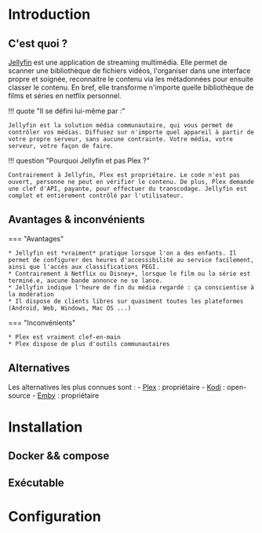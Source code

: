 # Introduction

## C'est quoi ?

[Jellyfin](https://jellyfin.org/) est une application de streaming multimédia. Elle permet de scanner une bibliothèque de fichiers vidéos, l'organiser dans une interface propre et soignée, reconnaitre le contenu via les métadonnées pour ensuite classer le contenu. En bref, elle transforme n'importe quelle bibliothèque de films et séries en netflix personnel.

!!! quote "Il se défini lui-même par :"

    Jellyfin est la solution média communautaire, qui vous permet de contrôler vos médias. Diffusez sur n'importe quel appareil à partir de votre propre serveur, sans aucune contrainte. Votre média, votre serveur, votre façon de faire.

!!! question "Pourquoi Jellyfin et pas Plex ?"

    Contrairement à Jellyfin, Plex est propriétaire. Le code n'est pas ouvert, personne ne peut en vérifier le contenu. De plus, Plex demande une clef d'API, payante, pour effectuer du transcodage. Jellyfin est complet et entièrement contrôlé par l'utilisateur.

## Avantages & inconvénients

=== "Avantages"

    * Jellyfin est *vraiment* pratique lorsque l'on a des enfants. Il permet de configurer des heures d'accessibilité au service facilement, ainsi que l'accès aux classifications PEGI.
    * Contrairement à Netflix ou Disney+, lorsque le film ou la série est terminé.e, aucune bande annonce ne se lance.
    * Jellyfin indique l'heure de fin du média regardé : ça conscientise à la modération
    * Il dispose de clients libres sur quasiment toutes les plateformes (Android, Web, Windows, Mac OS ...)

=== "Inconvénients"

    * Plex est vraiment clef-en-main
    * Plex dispose de plus d'outils communautaires

## Alternatives

Les alternatives les plus connues sont :
    - [Plex](https://plex.tv) : propriétaire
    - [Kodi](https://kodi.tv) : open-source
    - [Emby](https://emby.media) : propriétaire

# Installation

## Docker && compose

## Exécutable

# Configuration 
